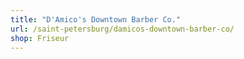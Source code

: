 ```yaml
---
title: "D'Amico's Downtown Barber Co."
url: /saint-petersburg/damicos-downtown-barber-co/
shop: Friseur
---
```

